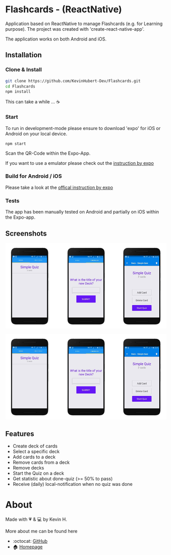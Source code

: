 # Flashcards - (ReactNative)

Application based on ReactNative to manage Flashcards (e.g. for Learning purpose). 
The project was created with 'create-react-native-app'.

The application works on both Android and iOS.

## Installation

### Clone & Install
``` bash
git clone https://github.com/KevinHubert-Dev/Flashcards.git
cd Flashcards
npm install
```
This can take a while ... ☕️

### Start

To run in development-mode please ensure to download 'expo' for iOS or Android on your local device.

```
npm start
```
Scan the QR-Code within the Expo-App.

If you want to use a emulator please check out the [instruction by expo](https://docs.expo.io/versions/latest/workflow/android-studio-emulator)

### Build for Android / iOS
Please take a look at the [offical instruction by expo](https://docs.expo.io/versions/v29.0.0/distribution/building-standalone-apps)

### Tests
The app has been manually tested on Android and partially on iOS within the Expo-app.

## Screenshots

![Screenshots: Decks, Create Deck, Manage Deck](/screenshots/1.jpg?raw=true)

![Screenshots: Quiz, Manage Cards, Quiz Result](/screenshots/1.jpg?raw=true)

## Features
- Create deck of cards
- Select a specific deck
- Add cards to a deck
- Remove cards from a deck
- Remove decks
- Start the Quiz on a deck
- Get statistic about done-quiz (>= 50% to pass)
- Receive (daily) local-notification when no quiz was done

# About

Made with 💗 & 💻 by Kevin H.

More about me can be found here
- :octocat: [GitHub](https://github.com/KevinHubert-Dev) 
- 🏠 [Homepage](http://Kevin-Hubert.de/)